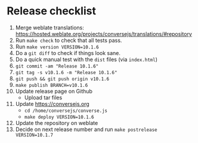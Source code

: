 # Release checklist

1. Merge weblate translations: https://hosted.weblate.org/projects/conversejs/translations/#repository
2. Run `make check` to check that all tests pass.
3. Run `make version VERSION=10.1.6`
4. Do a `git diff` to check if things look sane.
5. Do a quick manual test with the `dist` files (via `index.html`)
6. `git commit -am "Release 10.1.6"`
7. `git tag -s v10.1.6 -m "Release 10.1.6"`
8. `git push && git push origin v10.1.6`
9. `make publish BRANCH=v10.1.6`
10. Update release page on Github
    * Upload tar files
11. Update https://conversejs.org
    * `cd /home/conversejs/converse.js`
    * `make deploy VERSION=10.1.6`
12. Update the repository on weblate
13. Decide on next release number and run `make postrelease VERSION=10.1.7`
